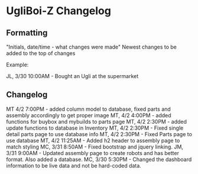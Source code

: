 # UgliBoi-Z Changelog
## Formatting
"Initials, date/time - what changes were made"
Newest changes to be added to the top of changes

Example:

JL, 3/30 10:00AM - Bought an Ugli at the supermarket

## Changelog
MT 4/2   7:00PM - added column model to database, fixed parts and assembly accordingly to get proper image
MT, 4/2  4:00PM - added functions for buybox and mybuilds to parts page
MT, 4/2  2:30PM - added update functions to database in Inventory
MT, 4/2  2:30PM - Fixed single detail parts page to use database info
MT, 4/2  2:30PM - Fixed Parts page to use database
MT, 4/2  11:25AM - Added h2 header to assembly page to match styling
MC, 3/31 8:50AM - Fixed bootstrap and jquery linking.
JM, 3/31 9:00AM - Updated assembly page to create robots and has better format. Also added a database.
MC, 3/30 5:30PM - Changed the dashboard information to be live data and not be hard-coded data.
